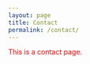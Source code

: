 ```yaml
---
layout: page
title: Contact
permalink: /contact/
---
```

<style type="text/css">
body{
    color: red;
}
</style>

This is a contact page.